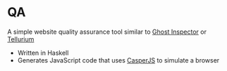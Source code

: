 QA
==

A simple website quality assurance tool similar to [Ghost Inspector](https://ghostinspector.com/) or [Tellurium](http://www.te52.com/)

- Written in Haskell
- Generates JavaScript code that uses [CasperJS](http://casperjs.org/) to simulate a browser
